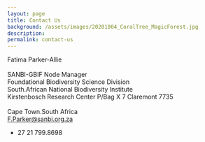 ```yaml
---
layout: page
title: Contact Us
background: /assets/images/20201004_CoralTree_MagicForest.jpg
description:
permalink: contact-us
---
```


Fatima Parker-Allie<br>       
SANBI-GBIF Node Manager<br>
Foundational Biodiversity Science Division<br>
South.African National Biodiversity Institute<br> 
Kirstenbosch Research Center  P/Bag X 7 Claremont 7735<br>     
Cape Town.South Africa<br>
F.Parker@sanbi.org.za<br>

+ 27 21 799.8698<br>                        
  


                                                        







                                                             
                                                             
                                                             
                                                          
